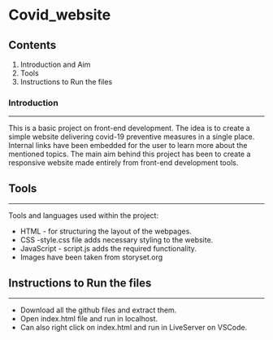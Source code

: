 # Covid_website


## Contents

1. Introduction and Aim
2. Tools
3. Instructions to Run the files

### Introduction

---
This is a basic project on front-end development. The idea is to create a simple website delivering 
covid-19 preventive measures in a single place. Internal links have been embedded for the user to 
learn more about the mentioned topics.
The main aim behind this project has been to create a responsive website made entirely from front-end
development tools.



## Tools

---

Tools and languages used within the project:

- HTML - for structuring the layout of the webpages.
- CSS -style.css file adds necessary styling to the website.
- JavaScript - script.js adds the required functionality.
- Images have been taken from storyset.org
 

## Instructions to Run the files

---

- Download all the github files and extract them.
- Open index.html file and run in localhost.
- Can also right click on index.html and run in LiveServer on VSCode.
